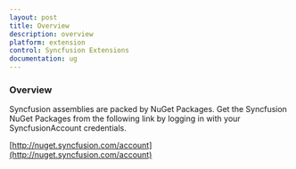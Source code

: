 ```yaml
---
layout: post
title: Overview
description: overview
platform: extension
control: Syncfusion Extensions
documentation: ug
---
```


### Overview

Syncfusion assemblies are packed by NuGet Packages. Get the Syncfusion NuGet Packages from the following link by logging in with your SyncfusionAccount credentials. 

[http://nuget.syncfusion.com/account](http://nuget.syncfusion.com/account)

